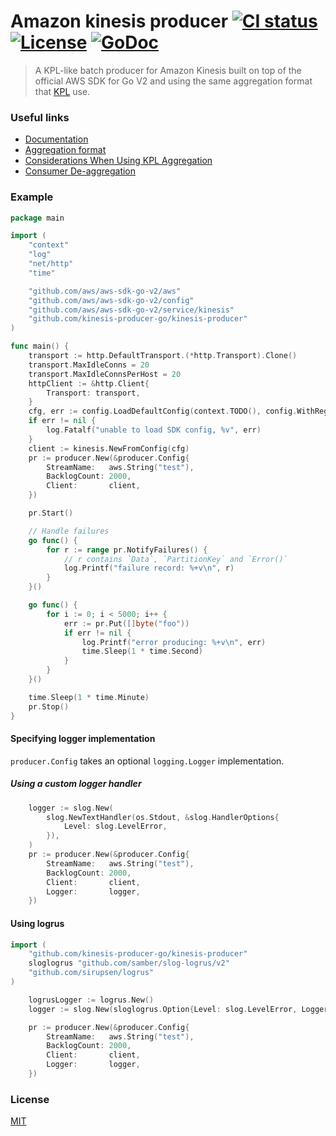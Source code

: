 # Amazon kinesis producer [![CI status][ci-image]][ci-url] [![License][license-image]][license-url] [![GoDoc][godoc-img]][godoc-url]
> A KPL-like batch producer for Amazon Kinesis built on top of the official AWS SDK for Go V2
and using the same aggregation format that [KPL][kpl-url] use.  

### Useful links
- [Documentation][godoc-url]
- [Aggregation format][aggregation-format-url]
- [Considerations When Using KPL Aggregation][kpl-aggregation]
- [Consumer De-aggregation][de-aggregation]

### Example
```go
package main

import (
	"context"
	"log"
	"net/http"
	"time"

	"github.com/aws/aws-sdk-go-v2/aws"
	"github.com/aws/aws-sdk-go-v2/config"
	"github.com/aws/aws-sdk-go-v2/service/kinesis"
	"github.com/kinesis-producer-go/kinesis-producer"
)

func main() {
	transport := http.DefaultTransport.(*http.Transport).Clone()
	transport.MaxIdleConns = 20
	transport.MaxIdleConnsPerHost = 20
	httpClient := &http.Client{
		Transport: transport,
	}
	cfg, err := config.LoadDefaultConfig(context.TODO(), config.WithRegion("us-west-2"), config.WithHTTPClient(httpClient))
	if err != nil {
		log.Fatalf("unable to load SDK config, %v", err)
	}
	client := kinesis.NewFromConfig(cfg)
	pr := producer.New(&producer.Config{
		StreamName:   aws.String("test"),
		BacklogCount: 2000,
		Client:       client,
	})

	pr.Start()

	// Handle failures
	go func() {
		for r := range pr.NotifyFailures() {
			// r contains `Data`, `PartitionKey` and `Error()`
			log.Printf("failure record: %+v\n", r)
		}
	}()

	go func() {
		for i := 0; i < 5000; i++ {
			err := pr.Put([]byte("foo"))
			if err != nil {
				log.Printf("error producing: %+v\n", err)
				time.Sleep(1 * time.Second)
			}
		}
	}()

	time.Sleep(1 * time.Minute)
	pr.Stop()
}
```

#### Specifying logger implementation
`producer.Config` takes an optional `logging.Logger` implementation.

##### Using a custom logger handler
```go
    logger := slog.New(
        slog.NewTextHandler(os.Stdout, &slog.HandlerOptions{
            Level: slog.LevelError,
        }),
    )
    pr := producer.New(&producer.Config{
        StreamName:   aws.String("test"),
        BacklogCount: 2000,
        Client:       client,
        Logger:       logger,
    })
```

#### Using logrus

```go
import (
	"github.com/kinesis-producer-go/kinesis-producer"
	sloglogrus "github.com/samber/slog-logrus/v2"
	"github.com/sirupsen/logrus"
)

    logrusLogger := logrus.New()
    logger := slog.New(sloglogrus.Option{Level: slog.LevelError, Logger: logrusLogger}.NewLogrusHandler())

    pr := producer.New(&producer.Config{
        StreamName:   aws.String("test"),
        BacklogCount: 2000,
        Client:       client,
        Logger:       logger,
    })
```

### License
[MIT][license-url]

[godoc-url]: https://godoc.org/github.com/kinesis-producer-go/kinesis-producer
[godoc-img]: https://img.shields.io/badge/godoc-reference-blue.svg?style=flat-square
[kpl-url]: https://github.com/awslabs/amazon-kinesis-producer
[de-aggregation]: http://docs.aws.amazon.com/kinesis/latest/dev/kinesis-kpl-consumer-deaggregation.html
[kpl-aggregation]: http://docs.aws.amazon.com/kinesis/latest/dev/kinesis-producer-adv-aggregation.html
[aggregation-format-url]: https://github.com/kinesis-producer-go/kinesis-producer/blob/main/aggregation-format.md
[license-image]: https://img.shields.io/badge/license-MIT-blue.svg?style=flat-square
[license-url]: LICENSE
[ci-image]: https://github.com/kinesis-producer-go/kinesis-producer/actions/workflows/ci.yml/badge.svg
[ci-url]: https://github.com/kinesis-producer-go/kinesis-producer/actions/workflows/ci.yml
